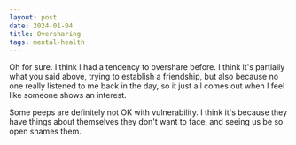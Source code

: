 ```yaml
---
layout: post
date: 2024-01-04
title: Oversharing
tags: mental-health
---
```


Oh for sure. I think I had a tendency to overshare before. I think it's partially what you said above, trying to establish a friendship, but also because no one really listened to me back in the day, so it just all comes out when I feel like someone shows an interest.

Some peeps are definitely not OK with vulnerability. I think it's because they have things about themselves they don't want to face, and seeing us be so open shames them.
